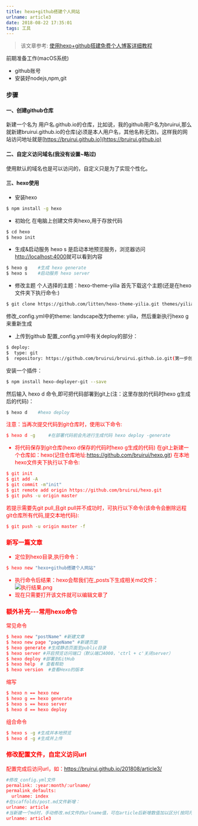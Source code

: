 ```yaml
---
title: hexo+github搭建个人网站
urlname: article3
date: 2018-08-22 17:35:01
tags: 工具
---
```


>该文章参考: [使用hexo+github搭建免费个人博客详细教程](http://www.cnblogs.com/liuxianan/p/build-blog-website-by-hexo-github.html)

前期准备工作(macOS系统)
- github账号
- 安装好nodejs,npm,git

### 步骤

#### 一、创建github仓库
新建一个名为 用户名.github.io的仓库，比如说，我的github用户名为bruirui,那么就新建bruirui.github.io的仓库(必须是本人用户名，其他名称无效)。这样我的网站访问地址就是[https://bruirui.github.io](https://bruirui.github.io)

#### 二、自定义访问域名(我没有设置~略过)
使用默认的域名也是可以访问的，自定义只是为了实现个性化。

#### 三、hexo使用
- 安装hexo
``` bash
$ npm install -g hexo
```
- 初始化
在电脑上创建文件夹hexo,用于存放代码
``` bash
$ cd hexo
$ hexo init
```
- 生成&启动服务
hexo s 是启动本地预览服务，浏览器访问[http://localhost:4000](http://localhost:4000)就可以看到内容
``` bash
$ hexo g	#生成 hexo generate
$ hexo s 	#启动服务 hexo server
```
- 修改主题
个人选择的主题：hexo-theme-yilia
首先下载这个主题(还是在hexo文件夹下执行命令:)
``` bash
$ git clone https://github.com/litten/hexo-theme-yilia.git themes/yilia
```
修改_config.yml中的theme: landscape改为theme: yilia，然后重新执行hexo g来重新生成
- 上传到github
配置_config.yml中有关deploy的部分：
``` bash
$ deploy:
$  type: git
$  repository: https://github.com/bruirui/bruirui.github.io.git(第一步创建的git仓库地址)
```
安装一个插件：
``` bash
$ npm install hexo-deployer-git --save
```
然后输入 hexo d 命令,即可把代码部署到git上(注：这里存放的代码时hexo g生成后的代码)：
``` bash
$ hexo d 	#hexo deploy
```
<font color="red">注意：当再次提交代码到git仓库时，使用以下命令:<font>
``` bash
$ hexo d -g 	#在部署代码前会先进行生成代码 hexo deploy -generate
```
- 将代码保存到git仓库(hexo d保存的代码时hexo g生成的代码)
在git上新建一个仓库如：hexo(记住仓库地址:https://github.com/bruirui/hexo.git)
在本地hexo文件夹下执行以下命令:
``` bash
$ git init
$ git add -A
$ git commit -m"init"
$ git remote add origin https://github.com/bruirui/hexo.git
$ git puhs -u origin master
```
若提示需要先git pull,且git pull并不成功时，可执行以下命令<font color="red">(该命令会删除远程git仓库所有代码,提交本地代码):</font>
``` bash
$ git push -u origin master -f
```

### 新写一篇文章
- 定位到hexo目录,执行命令：
``` bash
$ hexo new "hexo+github搭建个人网站"
```
- 执行命令后结果：hexo会帮我们在_posts下生成相关md文件：
![执行结果.png](../../../../resource/hexoNew.png "执行结果")
- 现在只需要打开该文件就可以编辑文章了

### 额外补充---常用hexo命令
常见命令
``` bash
$ hexo new "postName" #新建文章
$ hexo new page "pageName" #新建页面
$ hexo generate #生成静态页面至public目录
$ hexo server #开启预览访问端口（默认端口4000，'ctrl + c'关闭server）
$ hexo deploy #部署到GitHub
$ hexo help  # 查看帮助
$ hexo version  #查看Hexo的版本
```
缩写
``` bash
$ hexo n == hexo new
$ hexo g == hexo generate
$ hexo s == hexo server
$ hexo d == hexo deploy
```
组合命令
``` bash
$ hexo s -g #生成并本地预览
$ hexo d -g #生成并上传
```

### 修改配置文件，自定义访问url

配置完成后访问url，如：https://bruirui.github.io/201808/article3/

```bash
#修改_config.yml文件
permalink: :year:month/:urlname/
permalink_defaults:
  urlname: index
#在scaffolds/post.md文件新增：
urlname: article
#当新建一个md时，手动修改.md文件的urlname值，可在article后新增数值加以区分(按同月份递增)：
urlname: article3
```

